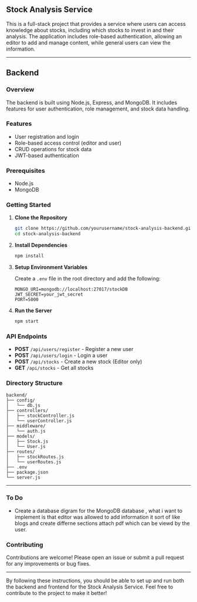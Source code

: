 ## Stock Analysis Service

This is a full-stack project that provides a service where users can access knowledge about stocks, including which stocks to invest in and their analysis. The application includes role-based authentication, allowing an editor to add and manage content, while general users can view the information.

---

## Backend

### Overview

The backend is built using Node.js, Express, and MongoDB. It includes features for user authentication, role management, and stock data handling.

### Features

- User registration and login
- Role-based access control (editor and user)
- CRUD operations for stock data
- JWT-based authentication

### Prerequisites

- Node.js
- MongoDB

### Getting Started

1. **Clone the Repository**

   ```sh
   git clone https://github.com/yourusername/stock-analysis-backend.git
   cd stock-analysis-backend
   ```

2. **Install Dependencies**

   ```sh
   npm install
   ```

3. **Setup Environment Variables**

   Create a `.env` file in the root directory and add the following:

   ```
   MONGO_URI=mongodb://localhost:27017/stockDB
   JWT_SECRET=your_jwt_secret
   PORT=5000
   ```

4. **Run the Server**
   ```sh
   npm start
   ```

### API Endpoints

- **POST** `/api/users/register` - Register a new user
- **POST** `/api/users/login` - Login a user
- **POST** `/api/stocks` - Create a new stock (Editor only)
- **GET** `/api/stocks` - Get all stocks

### Directory Structure

```
backend/
├── config/
│   └── db.js
├── controllers/
│   ├── stockController.js
│   └── userController.js
├── middleware/
│   └── auth.js
├── models/
│   ├── Stock.js
│   └── User.js
├── routes/
│   ├── stockRoutes.js
│   └── userRoutes.js
├── .env
├── package.json
└── server.js
```

---

### To Do

- Create a database digram for the MongoDB database , what i want to implement is that editor was allowed to add information it sort of like blogs and create differne sections attach pdf which can be viewd by the user.

### Contributing

Contributions are welcome! Please open an issue or submit a pull request for any improvements or bug fixes.

---

By following these instructions, you should be able to set up and run both the backend and frontend for the Stock Analysis Service. Feel free to contribute to the project to make it better!
